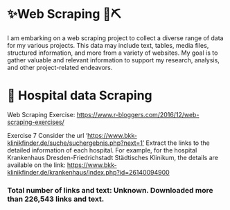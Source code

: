 # ✨Web Scraping 💎⛏️

I am embarking on a web scraping project to collect a diverse range of data for my various projects. This data may include text, tables, media files, structured information, and more from a variety of websites. My goal is to gather valuable and relevant information to support my research, analysis, and other project-related endeavors. 

# 🏥 Hospital data Scraping

Web Scraping Exercise:
https://www.r-bloggers.com/2016/12/web-scraping-exercises/

Exercise 7
Consider the url ‘https://www.bkk-klinikfinder.de/suche/suchergebnis.php?next=1’
Extract the links to the detailed information of each hospital. For example, for the hospital
Krankenhaus Dresden-Friedrichstadt Städtisches Klinikum, the details are available on the link:
https://www.bkk-klinikfinder.de/krankenhaus/index.php?id=26140094900


### Total number of links and text: Unknown. Downloaded more than 226,543 links and text.


